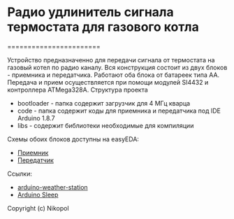 # Радио удлинитель сигнала термостата для газового котла
=======================

Устройство предназначенно для передачи сигнала от термостата на газовый котел по радио каналу.
Вся конструкция состоит из двух блоков - приемника и передатчика.
Работают оба блока от батареек типа AA.
Передача и прием осуществляется при помощи модулей SI4432 и контроллера ATMega328A.
Структура проекта
- bootloader - папка содержит загрузчик для 4 МГц кварца
- code  - папка содержит коды для приемника и передатчика под IDE Arduino 1.8.7
- libs - содержит библиотеки необходимые для компиляции

Схемы обоих блоков доступны на easyEDA:

 * [Приемник](https://easyeda.com/levichev.dmitry/termostat_range_extender_rx)
 * [Передатчик](https://easyeda.com/levichev.dmitry/termostat_range_extender_tx)

Ссылки:
 * [arduino-weather-station](https://github.com/tedor/arduino-weather-station)
 * [Arduino Sleep](https://github.com/cano64/ArduinoSleep)



Copyright (c) Nikopol

